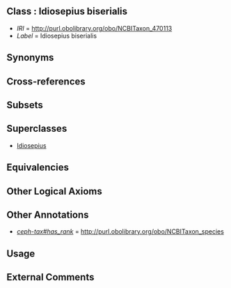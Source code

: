 
## Class : Idiosepius biserialis

 * *IRI* = http://purl.obolibrary.org/obo/NCBITaxon_470113
 * *Label* = Idiosepius biserialis

## Synonyms


## Cross-references


## Subsets


## Superclasses

 * [Idiosepius](../../NCBITaxon/80/NCBITaxon_55280.md)

## Equivalencies


## Other Logical Axioms


## Other Annotations

 * *[ceph-tax#has_rank](../../ceph-tax#has/nk/ceph-tax#has_rank.md)* = http://purl.obolibrary.org/obo/NCBITaxon_species

## Usage


## External Comments

